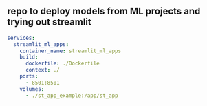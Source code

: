 ## repo to deploy models from ML projects and trying out streamlit



```yml
services:
  streamlit_ml_apps:
    container_name: streamlit_ml_apps
    build:
      dockerfile: ./Dockerfile
      context: ./
    ports:
      - 8501:8501
    volumes:
      - ./st_app_example:/app/st_app
```
